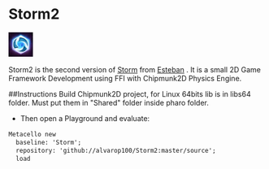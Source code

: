 # Storm2
<img src="./logo/logo.jpg" height="48" width="48" >   

 Storm2 is the second version of [Storm][] from [Esteban][] . It is a small 2D Game Framework Development using FFI with Chipmunk2D Physics Engine.
 
 ##Instructions
  Build Chipmunk2D project, for Linux 64bits lib is in libs64 folder. Must put them in "Shared" folder inside pharo folder.
  
  - Then open a Playground and evaluate:

```smalltalk
Metacello new
  baseline: 'Storm';
  repository: 'github://alvarop100/Storm2:master/source';
  load
```

[esteban]: https://github.com/estebanlm
[storm]: https://github.com/cdlm/pharo-storm

